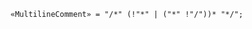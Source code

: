 <!-- This file is generated automatically by infrastructure scripts. Please don't edit by hand. -->

```{ .ebnf .slang-ebnf #MultilineComment }
«MultilineComment» = "/*" (!"*" | ("*" !"/"))* "*/";
```
